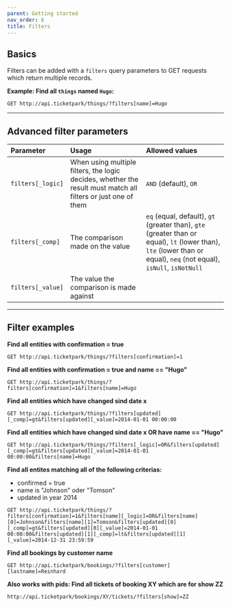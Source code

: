 ```yaml
---
parent: Getting started
nav_order: 6
title: Filters
---
```

## Basics

Filters can be added with a `filters` query parameters to GET requests which return multiple records.

**Example: Find all `things` named `Hugo`:**

```
GET http://api.ticketpark/things/?filters[name]=Hugo
```

---

## Advanced filter parameters

|Parameter|Usage|Allowed values|
|:-----|:------|:------|
|`filters[_logic]`|When using multiple filters, the logic decides, whether the result must match all filters or just one of them|`AND` (default), `OR`
|`filters[_comp]`|The comparison made on the value|`eq` (equal, default), `gt` (greater than), `gte` (greater than or equal), `lt` (lower than), `lte` (lower than or equal), `neq` (not equal), `isNull`, `isNotNull`
|`filters[_value]`|The value the comparison is made against|

---

## Filter examples

**Find all entities with confirmation = true**
```
GET http://api.ticketpark/things/?filters[confirmation]=1
```

**Find all entities with confirmation = true and name == "Hugo"**
```
GET http://api.ticketpark/things/?filters[confirmation]=1&filters[name]=Hugo
```

**Find all entities which have changed sind date x**
```
GET http://api.ticketpark/things/?filters[updated][_comp]=gt&filters[updated][_value]=2014-01-01 00:00:00
```

**Find all entities which have changed sind date x OR have name == "Hugo"**
```
GET http://api.ticketpark/things/?filters[_logic]=OR&filters[updated][_comp]=gt&filters[updated][_value]=2014-01-01 00:00:00&filters[name]=Hugo
```

**Find all entites matching all of the following criterias:**
- confirmed = true
- name is "Johnson" oder "Tomson"
- updated in year 2014

```
GET http://api.ticketpark/things/?filters[confirmation]=1&filters[name][_logic]=OR&filters[name][0]=Johnson&filters[name][1]=Tomson&filters[updated][0][_comp]=gt&filters[updated][0][_value]=2014-01-01 00:00:00&filters[updated][1][_comp]=lt&filters[updated][1][_value]=2014-12-31 23:59:59
```

**Find all bookings by customer name**
```
GET http://api.ticketpark/bookings/?filters[customer][lastname]=Reinhard
```

**Also works with pids: Find all tickets of booking XY which are for show ZZ**
```
http://api.ticketpark/bookings/XY/tickets/?filters[show]=ZZ
```